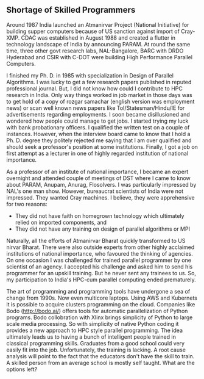 ## Shortage of Skilled Programmers

Around 1987 India launched an Atmanirvar Project (National Initiative) for building supper computers because of US sanction against import of Cray-XMP.
CDAC was established in August 1988 and created a flutter in technology landscape of India by announcing PARAM. At round the same time, three other govt 
research labs, NAL-Bangalore, BARC with DRDO Hyderabad and CSIR with C-DOT were building High Performance Parallel Computers.  

I finished my Ph. D. in 1985 with specialization in Design of Parallel Algorithms. I was lucky to get a few research papers published in reputed
professional journal. But, I did not know how could I contribute to HPC research in India. Only way things worked in job market in those days was to get 
hold of a copy of rozgar samachar (english version was employment news) or scan well known news papers like ToI/Statesman/Hindu/IE for 
advertisements regarding employments. I soon became disillusioned and wondered how people could manage to get jobs. 
I started trying my luck with bank probationary 
officers. I qualified the written test on a couple of instances. However, when the interview board came to know that I hold a Ph. D. degree they politely 
rejected me saying that I am over qualified and should seek a professor's position at some institutions. Finally, I got a job on first attempt as a lecturer
in one of highly regarded institution of national importance. 

As a professor of an institute of national importance, I became an expert overnight and attended couple of meetings of DST where I came to know about 
PARAM, Anupam, Anurag, Flosolvers. I was particularly impressed by NAL's one man show. However, bureaucrat scientists of India were not impressed. They 
wanted Cray machines. I believe, they were apprehensive for two reasons:
<ul>
  <li>They did not have faith on homegrown technology which ultimately relied on imported components, and</li>
  <li>They did not have any training on design of parallel algorithms or MPI</li>
  </ul> 
Naturally, all the efforts of Atmanirvar Bharat quickly transformed to US nirvar Bharat. There were also outside experts from other highly acclaimed institutions
of national importance, who favoured the thinking of agencies. On one occasion I was challenged for trained parallel programmer by one scientist of an agency. 
I accepted his challenge and asked him to send his programmer for an upskill training. But he never sent any trainees to us. So, my participation to India's
HPC-cum parallel computing ended prematurely. 

The art of programming and programming tools have undergone a sea of change from 1990s. Now even multicore laptops. Using AWS and Kubernets it is possible to
acquire clusters programming on the cloud. Companies like Bodo (http://bodo.ai/) offers tools for automatic parallelization of Python programs. Bodo collobration
with Xlinx brings simplicity of Python to large scale media processing. So with simplicity of native Python coding it provides a new approach to HPC style
parallel programming. The idea ultimately leads us to having a bunch of intelligent people trained in classical programming skills. Graduates from a good school 
could very easily fit into the job. Unfortunately, the training is lacking. A root cause analysis will point to the fact that the educators don't have the skill
to train. A skilled person from an average school is mostly self taught. What are the options left? 

